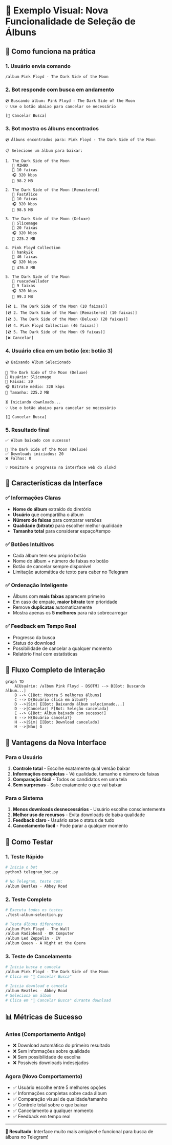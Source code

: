 # 📱 Exemplo Visual: Nova Funcionalidade de Seleção de Álbuns

## 🎯 Como funciona na prática

### 1. Usuário envia comando
```
/album Pink Floyd - The Dark Side of the Moon
```

### 2. Bot responde com busca em andamento
```
💿 Buscando álbum: Pink Floyd - The Dark Side of the Moon
💡 Use o botão abaixo para cancelar se necessário

[🛑 Cancelar Busca]
```

### 3. Bot mostra os álbuns encontrados
```
💿 Álbuns encontrados para: Pink Floyd - The Dark Side of the Moon

📋 Selecione um álbum para baixar:

1. The Dark Side of the Moon
   👤 M3H9X
   🎵 10 faixas
   🎧 320 kbps
   💾 98.2 MB

2. The Dark Side of the Moon [Remastered]
   👤 FastAlice
   🎵 10 faixas
   🎧 320 kbps
   💾 98.5 MB

3. The Dark Side of the Moon (Deluxe)
   👤 Slicemage
   🎵 20 faixas
   🎧 320 kbps
   💾 225.2 MB

4. Pink Floyd Collection
   👤 hanky2k
   🎵 46 faixas
   🎧 320 kbps
   💾 476.8 MB

5. The Dark Side of the Moon
   👤 ruacadwallader
   🎵 9 faixas
   🎧 320 kbps
   💾 99.3 MB

[💿 1. The Dark Side of the Moon (10 faixas)]
[💿 2. The Dark Side of the Moon [Remastered] (10 faixas)]
[💿 3. The Dark Side of the Moon (Deluxe) (20 faixas)]
[💿 4. Pink Floyd Collection (46 faixas)]
[💿 5. The Dark Side of the Moon (9 faixas)]
[❌ Cancelar]
```

### 4. Usuário clica em um botão (ex: botão 3)
```
💿 Baixando Álbum Selecionado

📀 The Dark Side of the Moon (Deluxe)
👤 Usuário: Slicemage
🎵 Faixas: 20
🎧 Bitrate médio: 320 kbps
💾 Tamanho: 225.2 MB

⏳ Iniciando downloads...
💡 Use o botão abaixo para cancelar se necessário

[🛑 Cancelar Busca]
```

### 5. Resultado final
```
✅ Álbum baixado com sucesso!

📀 The Dark Side of the Moon (Deluxe)
✅ Downloads iniciados: 20
❌ Falhas: 0

💡 Monitore o progresso na interface web do slskd
```

## 🎨 Características da Interface

### ✅ Informações Claras
- **Nome do álbum** extraído do diretório
- **Usuário** que compartilha o álbum
- **Número de faixas** para comparar versões
- **Qualidade (bitrate)** para escolher melhor qualidade
- **Tamanho total** para considerar espaço/tempo

### ✅ Botões Intuitivos
- Cada álbum tem seu próprio botão
- Nome do álbum + número de faixas no botão
- Botão de cancelar sempre disponível
- Limitação automática de texto para caber no Telegram

### ✅ Ordenação Inteligente
- Álbuns com **mais faixas** aparecem primeiro
- Em caso de empate, **maior bitrate** tem prioridade
- Remove **duplicatas** automaticamente
- Mostra apenas os **5 melhores** para não sobrecarregar

### ✅ Feedback em Tempo Real
- Progresso da busca
- Status do download
- Possibilidade de cancelar a qualquer momento
- Relatório final com estatísticas

## 🔄 Fluxo Completo de Interação

```mermaid
graph TD
    A[Usuário: /album Pink Floyd - DSOTM] --> B[Bot: Buscando álbum...]
    B --> C[Bot: Mostra 5 melhores álbuns]
    C --> D{Usuário clica em álbum?}
    D -->|Sim| E[Bot: Baixando álbum selecionado...]
    D -->|Cancelar| F[Bot: Seleção cancelada]
    E --> G[Bot: Álbum baixado com sucesso!]
    E --> H{Usuário cancela?}
    H -->|Sim| I[Bot: Download cancelado]
    H -->|Não| G
```

## 🎯 Vantagens da Nova Interface

### Para o Usuário
1. **Controle total** - Escolhe exatamente qual versão baixar
2. **Informações completas** - Vê qualidade, tamanho e número de faixas
3. **Comparação fácil** - Todos os candidatos em uma tela
4. **Sem surpresas** - Sabe exatamente o que vai baixar

### Para o Sistema
1. **Menos downloads desnecessários** - Usuário escolhe conscientemente
2. **Melhor uso de recursos** - Evita downloads de baixa qualidade
3. **Feedback claro** - Usuário sabe o status de tudo
4. **Cancelamento fácil** - Pode parar a qualquer momento

## 🧪 Como Testar

### 1. Teste Rápido
```bash
# Inicia o bot
python3 telegram_bot.py

# No Telegram, teste com:
/album Beatles - Abbey Road
```

### 2. Teste Completo
```bash
# Executa todos os testes
./test-album-selection.py

# Testa álbuns diferentes
/album Pink Floyd - The Wall
/album Radiohead - OK Computer  
/album Led Zeppelin - IV
/album Queen - A Night at the Opera
```

### 3. Teste de Cancelamento
```bash
# Inicia busca e cancela
/album Pink Floyd - The Dark Side of the Moon
# Clica em "🛑 Cancelar Busca"

# Inicia download e cancela
/album Beatles - Abbey Road
# Seleciona um álbum
# Clica em "🛑 Cancelar Busca" durante download
```

## 📊 Métricas de Sucesso

### Antes (Comportamento Antigo)
- ❌ Download automático do primeiro resultado
- ❌ Sem informações sobre qualidade
- ❌ Sem possibilidade de escolha
- ❌ Possíveis downloads indesejados

### Agora (Novo Comportamento)
- ✅ Usuário escolhe entre 5 melhores opções
- ✅ Informações completas sobre cada álbum
- ✅ Comparação visual de qualidade/tamanho
- ✅ Controle total sobre o que baixar
- ✅ Cancelamento a qualquer momento
- ✅ Feedback em tempo real

---

**🎉 Resultado**: Interface muito mais amigável e funcional para busca de álbuns no Telegram!
